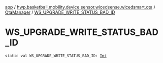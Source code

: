 [app](../../index.md) / [hwp.basketball.mobility.device.sensor.wicedsense.wicedsmart.ota](../index.md) / [OtaManager](index.md) / [WS_UPGRADE_WRITE_STATUS_BAD_ID](.)

# WS_UPGRADE_WRITE_STATUS_BAD_ID

`static val WS_UPGRADE_WRITE_STATUS_BAD_ID: `[`Int`](https://kotlinlang.org/api/latest/jvm/stdlib/kotlin/-int/index.html)